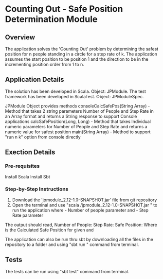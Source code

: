 # Counting Out - Safe Position Determination Module

## Overview

The application solves the 'Counting Out' problem by determining the safest position for n people standing in a circle for a step rate of k. The application assumes the start position to be position 1 and the direction to be in the incrementing position order from 1 to n. 

## Application Details

The solution has been developed in Scala. Object: JPModule. The test framework has been developed in ScalaTest. Object: JPModuleSpec.

JPModule Object provides methods 
  consoleCalcSafePos(String Array) - Method that takes 2 string parameters Number of People and Step Rate in an Array format and returns a String response to support Console applications
  calcSafePosition(Long, Long) - Method that takes Individual numeric parameters for Number of People and Step Rate and returns a numeric value for safest position
  main(String Array) - Method to support "run n k" option from console directly

## Exection Details

### Pre-requisites

Install Scala
Install Sbt

### Step-by-Step Instructions

1. Download the 'jpmodule_2.12-1.0-SNAPSHOT.jar' file from git repository
2. Open the terminal and use "scala <relative path to the downloaded jar file>/jpmodule_2.12-1.0-SNAPSHOT.jar <n> <k>" to run the application
   where <n> - Number of people parameter  and  <k> - Step Rate parameter

The output should read,
  Number of People: <n>
  Step Rate: <k>
  Safe Position: <x>
Where <x> is the Calculated Safe Position for given <n> and <k>

The application can also be run thru sbt by downloading all the files in the repository to a folder and using "sbt run <n> <k>" command from terminal.

## Tests

The tests can be run using "sbt test" command from terminal.

